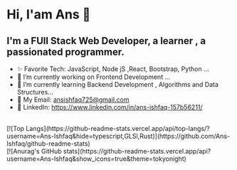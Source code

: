 # Hi, I'am Ans  👋
## I'm a FUll Stack Web Developer, a learner , a passionated programmer. 

- ✨ Favorite Tech: JavaScript, Node jS ,React, Bootstrap, Python ...
- 🔭 I’m currently working on Frontend Development ...
- 🌱 I’m currently learning Backend Development , Algorithms and Data Structures...
- 📧 My Email: ansishfaq725@gmail.com
- 💼 LinkedIn: https://www.linkedin.com/in/ans-ishfaq-157b56211/

<br>
  [![Top Langs](https://github-readme-stats.vercel.app/api/top-langs/?username=Ans-Ishfaq&hide=typescript,GLSl,Rust)](https://github.com/Ans-Ishfaq/github-readme-stats)


  
<br>
  [![Anurag's GitHub stats](https://github-readme-stats.vercel.app/api?username=Ans-Ishfaq&show_icons=true&theme=tokyonight)



  
  




